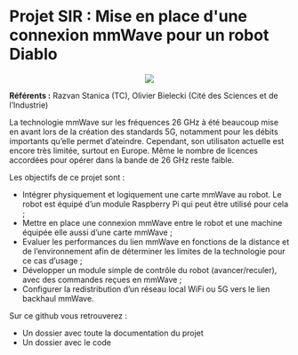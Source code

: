 # **Projet SIR : Mise en place d'une connexion mmWave pour un robot Diablo**

<p align="center">
  <img src="https://imgs.search.brave.com/USgO9EPkMEa1hOsUk783BZ5nG1ZX6mC_BLD625vPTJk/rs:fit:500:0:0:0/g:ce/aHR0cHM6Ly93d3cu/YWR2YW50YWJ1eS5j/b20vY2RuL3Nob3Av/cHJvZHVjdHMvc2l0/dGluZ2xvb2tpbmds/ZWZ0MS5wbmc_dj0x/NjYwODQ5MDcy" >
</p>

**Référents :** Razvan Stanica (TC), Olivier Bielecki (Cité des Sciences et de l’Industrie)

La technologie mmWave sur les fréquences 26 GHz à été beaucoup mise en avant lors de la création des standards 5G, notamment pour les débits importants qu’elle permet d’ateindre. Cependant, son utilisaton actuelle est encore très limitée, surtout en Europe. Même le
nombre de licences accordées pour opérer dans la bande de 26 GHz reste faible.

Les objectifs de ce projet sont :
- Intégrer physiquement et logiquement une carte mmWave au robot. Le robot est
équipé d’un module Raspberry Pi qui peut être utilisé pour cela ;
- Mettre en place une connexion mmWave entre le robot et une machine équipée elle
aussi d’une carte mmWave ;
- Evaluer les performances du lien mmWave en fonctions de la distance et de
l’environnement afin de déterminer les limites de la technologie pour ce cas d’usage ;
- Développer un module simple de contrôle du robot (avancer/reculer), avec des
commandes reçues en mmWave ;
- Configurer la redistribution d’un réseau local WiFi ou 5G vers le lien backhaul
mmWave.

Sur ce github vous retrouverez :
- Un dossier avec toute la documentation du projet
- Un dossier avec le code


